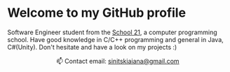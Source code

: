 # Welcome to my GitHub profile
Software Engineer student from the [School 21](https://sbergraduate.ru/en/21-school/), a computer programming school. Have good knowledge in C/C++ programming and general in Java, C#(Unity). Don't hesitate and have a look on my projects :)

<!--
TO DO:

- python mini-project?
-->

<p align='center'>
   📫 Contact email: <a href='mailto:sinitskiaiana@gmail.com'>sinitskiaiana@gmail.com</a>
</p>
